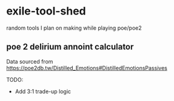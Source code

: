 # exile-tool-shed

random tools I plan on making while playing poe/poe2

## poe 2 delirium annoint calculator

Data sourced from https://poe2db.tw/Distilled_Emotions#DistilledEmotionsPassives

TODO:
- Add 3:1 trade-up logic